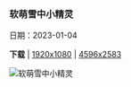 ### 软萌雪中小精灵

日期：2023-01-04

**下载**  |  [1920x1080](https://cn.bing.com/th?id=OHR.HermelinSchnee_ZH-CN8839783506_1920x1080.jpg)  |  [4596x2583](https://cn.bing.com/th?id=OHR.HermelinSchnee_ZH-CN8839783506_UHD.jpg)

![软萌雪中小精灵](https://cn.bing.com/th?id=OHR.HermelinSchnee_ZH-CN8839783506_1920x1080.jpg "白鼬 (Mustela erminea), 上巴伐利亚，德国 (© Konrad Wothe/Minden Pictures)")

